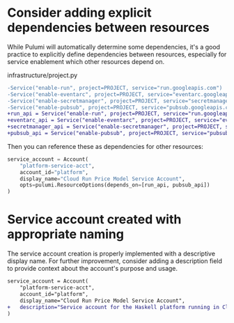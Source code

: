 # Consider adding explicit dependencies between resources

While Pulumi will automatically determine some dependencies, it's a good practice to explicitly define dependencies between resources, especially for service enablement which other resources depend on.

infrastructure/project.py

```diff
-Service("enable-run", project=PROJECT, service="run.googleapis.com")
-Service("enable-eventarc", project=PROJECT, service="eventarc.googleapis.com")
-Service("enable-secretmanager", project=PROJECT, service="secretmanager.googleapis.com")
-Service("enable-pubsub", project=PROJECT, service="pubsub.googleapis.com")
+run_api = Service("enable-run", project=PROJECT, service="run.googleapis.com")
+eventarc_api = Service("enable-eventarc", project=PROJECT, service="eventarc.googleapis.com")
+secretmanager_api = Service("enable-secretmanager", project=PROJECT, service="secretmanager.googleapis.com")
+pubsub_api = Service("enable-pubsub", project=PROJECT, service="pubsub.googleapis.com")
```

Then you can reference these as dependencies for other resources:

```python
service_account = Account(
    "platform-service-acct",
    account_id="platform",
    display_name="Cloud Run Price Model Service Account",
    opts=pulumi.ResourceOptions(depends_on=[run_api, pubsub_api])
)
```

# Service account created with appropriate naming

The service account creation is properly implemented with a descriptive display name. For further improvement, consider adding a description field to provide context about the account's purpose and usage.

```diff
service_account = Account(
    "platform-service-acct",
    account_id="platform",
    display_name="Cloud Run Price Model Service Account",
+   description="Service account for the Haskell platform running in Cloud Run with Pub/Sub subscription capabilities",
)
```
